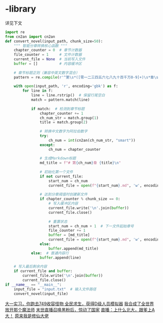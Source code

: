 # -library

详见下文

```python
import re
from cn2an import cn2an
def convert_novel(input_path, chunk_size=50):
    """ 智能分章转换核心函数 """
    chapter_counter = 0  # 章节计数器
    file_counter = 1     # 文件计数器
    current_file = None  # 当前写入文件
    buffer = []          # 内容缓冲区
    
    # 章节标题正则（兼容中英文数字混合）
    pattern = re.compile(r'^第\s*([零一二三四五六七八九十百千万0-9]+)\s*章\s+(.*)$')
    
    with open(input_path, 'r', encoding='gbk') as f:
        for line in f:
            line = line.rstrip()  # 保留行尾空白
            match = pattern.match(line)
            
            if match:  # 检测到章节标题
                chapter_counter += 1
                ch_num_str = match.group(1)
                title = match.group(2)
                
                # 转换中文数字为阿拉伯数字
                try:
                    ch_num = int(cn2an(ch_num_str, "smart"))
                except:
                    ch_num = chapter_counter
                
                # 生成Markdown标题
                md_title = f"# 第{ch_num}章 {title}\n"
                
                # 初始化第一个文件
                if not current_file:
                    start_num = ch_num
                    current_file = open(f"{start_num}.md", 'w', encoding='utf-8')
                
                # 达到分章阈值时创建新文件
                if chapter_counter % chunk_size == 0:
                    # 写入缓冲区内容
                    current_file.write('\n'.join(buffer))
                    current_file.close()
                    
                    # 重置状态
                    start_num = ch_num + 1  # 下一文件起始章号
                    file_counter += 1
                    buffer = [md_title]
                    current_file = open(f"{start_num}.md", 'w', encoding='utf-8')
                else:
                    buffer.append(md_title)
            else:  # 普通内容行
                buffer.append(line)
    
    # 写入最后剩余内容
    if current_file and buffer:
        current_file.write('\n'.join(buffer))
        current_file.close()
if __name__ == "__main__":
    input_file = "input.txt"  # 输入文件路径
    convert_novel(input_file)

```

[大一实习，你跑去749收容怪物 ](https://github.com/MaKerG520/-library/blob/main/749SRS/part1.md#%E7%AC%AC1%E7%AB%A0-%E7%AD%89%E4%BA%86%E4%BA%8C%E5%8D%81%E5%B9%B4%E7%9A%84%E9%87%91%E6%89%8B%E6%8C%87%E7%BB%88%E4%BA%8E%E6%9C%89%E8%83%BD%E7%94%A8%E7%9A%84%E5%B8%8C%E6%9C%9B%E4%BA%86)
[全民求生，获得D级人员模拟器](https://github.com/MaKerG520/-library/blob/main/D%E7%BA%A7/part1.md#%E7%AC%AC1%E7%AB%A0-%E5%BC%80%E5%B1%80%E6%88%90%E4%B8%BAd%E7%BA%A7%E4%BA%BA%E5%91%98)
[我合成了全世界](https://github.com/MaKerG520/-library/blob/main/HCQworld/1.md#%E7%AC%AC1%E7%AB%A0-%E5%9C%B0%E7%90%83%E5%9E%83%E5%9C%BE%E5%9C%BA)
[放开那个魔法师](https://github.com/MaKerG520/-library/blob/main/MFS/1.md#%E7%AC%AC1%E7%AB%A0-%E5%BC%80%E7%AB%AF)
[末世直播召唤黑粉后，惊动了国家](https://github.com/MaKerG520/-library/blob/main/MSZB/part1.md#%E7%AC%AC1%E7%AB%A0-%E4%BA%BA%E5%9C%A8%E6%9C%AB%E4%B8%96%E6%90%9E%E7%9B%B4%E6%92%AD)
[直播：上什么北大，跟爹上A大！](https://github.com/MaKerG520/-library/blob/main/SAD/part1.md#%E7%AC%AC1%E7%AB%A0-%E4%B8%8A%E4%BB%80%E4%B9%88%E5%8C%97%E5%A4%A7%E8%B7%9F%E7%88%B9%E4%B8%8Aa%E5%A4%A7)
[原来我是修仙大佬](https://github.com/MaKerG520/-library/blob/main/XXDL/1.md#%E7%AC%AC1%E7%AB%A0-%E5%BC%80%E5%B1%80%E5%B0%B1%E5%92%8C%E7%B3%BB%E7%BB%9F%E6%95%A3%E4%BC%99)

